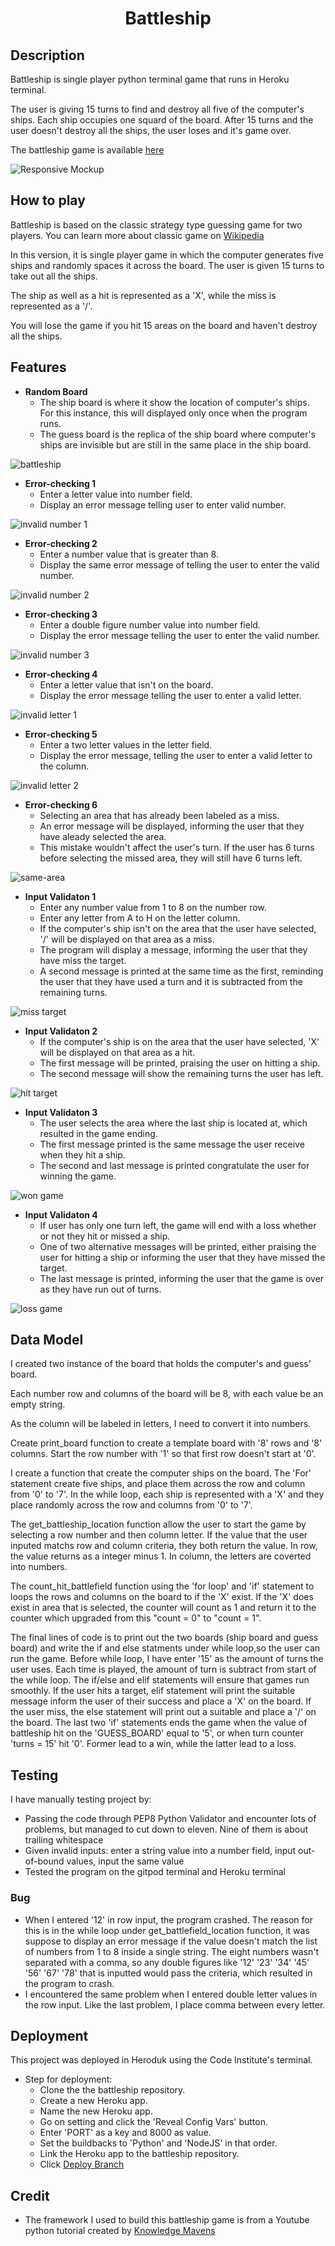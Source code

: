 <h1 align="center">Battleship</h1>

## Description

Battleship is single player python terminal game that runs in Heroku terminal.

The user is giving 15 turns to find and destroy all five of the computer's ships. Each ship occupies one squard of the board. After 15 turns and the user doesn't destroy all the ships, the user loses and it's game over.

The battleship game is available [here](https://project-3-python-battleship.herokuapp.com)

![Responsive Mockup](assets/screenshots/iamresponsive.png)

## How to play

Battleship is based on the classic strategy type guessing game for two players. You can learn more about classic game on [Wikipedia](https://en.wikipedia.org/wiki/Battleship_(game))

In this version, it is single player game in which the computer generates five ships and randomly spaces it across the board. The user is given 15 turns to take out all the ships. 

The ship as well as a hit is represented as a 'X', while the miss is represented as a '/'.

You will lose the game if you hit 15 areas on the board and haven't destroy all the ships. 

## Features

- __Random Board__
    - The ship board is where it show the location of computer's ships. For this instance, this will displayed only once when the program runs. 
    - The guess board is the replica of the ship board where computer's ships are invisible but are still in the same place in the ship board. 

![battleship](assets/screenshots/battleship.png) 

- __Error-checking 1__
    - Enter a letter value into number field.
    - Display an error message telling user to enter valid number.

![invalid number 1](assets/screenshots/invalid-row-number-1.png)

- __Error-checking 2__
    - Enter a number value that is greater than 8.
    - Display the same error message of telling the user to enter the valid number.

![invalid number 2](assets/screenshots/invalid-row-number-2.png)

- __Error-checking 3__
    - Enter a double figure number value into number field.
    - Display the error message telling the user to enter the valid number.

![invalid number 3](assets/screenshots/invalid-row-number-3.png)

- __Error-checking 4__
    - Enter a letter value that isn't on the board.
    - Display the error message telling the user to enter a valid letter.

![invalid letter 1](assets/screenshots/invalid-column-letter-1.png)

- __Error-checking 5__
    - Enter a two letter values in the letter field.
    - Display the error message, telling the user to enter a valid letter to the column.

![invalid letter 2](assets/screenshots/invalid-column-letter-2.png)

- __Error-checking 6__
    - Selecting an area that has already been labeled as a miss.
    - An error message will be displayed, informing the user that they have aleady selected the area. 
    - This mistake wouldn't affect the user's turn. If the user has 6 turns before selecting the missed area, they will still have 6 turns left.

![same-area](assets/screenshots/same-area.png)

- __Input Validaton 1__
    - Enter any number value from 1 to 8 on the number row.
    - Enter any letter from A to H on the letter column. 
    - If the computer's ship isn't on the area that the user have selected, '/' will be displayed on that area as a miss.
    - The program will display a message, informing the user that they have miss the target.
    - A second message is printed at the same time as the first, reminding the user that they have used a turn and it is subtracted from the remaining turns. 

![miss target](assets/screenshots/miss.png)

- __Input Validaton 2__
    - If the computer's ship is on the area that the user have selected, 'X' will be displayed on that area as a hit.
    - The first message will be printed, praising the user on hitting a ship. 
    - The second message will show the remaining turns the user has left.

![hit target](assets/screenshots/hit.png)

- __Input Validaton 3__
    - The user selects the area where the last ship is located at, which resulted in the game ending.
    - The first message printed is the same message the user receive when they hit a ship.
    - The second and last message is printed congratulate the user for winning the game. 

![won game](assets/screenshots/won_game.png)

- __Input Validaton 4__
    - If user has only one turn left, the game will end with a loss whether or not they hit or missed a ship.
    - One of two alternative messages will be printed, either praising the user for hitting a ship or informing the user that they have missed the target. 
    - The last message is printed, informing the user that the game is over as they have run out of turns.

![loss game](assets/screenshots/lost_game.png) 


## Data Model

I created two instance of the board that holds the computer's and guess' board. 

Each number row and columns of the board will be 8, with each value be an empty string.

As the column will be labeled in letters, I need to convert it into numbers.

Create print_board function to create a template board with '8' rows and '8' columns. Start the row number with '1' so that first row doesn't start at '0'. 

I create a function that create the computer ships on the board. The 'For' statement create five ships, and place them across the row and column from '0' to '7'. In the while loop, each ship is represented with a 'X' and they place randomly across the row and columns from '0' to '7'. 

The get_battleship_location function allow the user to start the game by selecting a row number and then column letter. If the value that the user inputed matchs row and column criteria, they both return the value. In row, the value returns as a integer minus 1. In column, the letters are coverted into numbers. 

The count_hit_battlefield function using the 'for loop' and 'if' statement to loops the rows and columns on the board to if the 'X' exist. If the 'X' does exist in area that is selected, the counter will count as 1 and return it to the counter which upgraded from this "count = 0" to "count = 1". 

The final lines of code is to print out the two boards (ship board and guess board) and write the if and else statments under while loop,so the user can run the game. Before while loop, I have enter '15' as the amount of turns the user uses. Each time is played, the amount of turn is subtract from start of the while loop. The if/else and elif statements will ensure that games run smoothly. If the user hits a target, elif statement will print the suitable message inform the user of their success and place a 'X' on the board. If the user miss, the else statement will print out a suitable and place a '/' on the board. The last two 'if' statements ends the game when the value of battleship hit on the 'GUESS_BOARD' equal to '5', or when turn counter 'turns = 15' hit '0'. Former lead to a win, while the latter lead to a loss. 



## Testing 
I have manually testing project by:
- Passing the code through PEP8 Python Validator and encounter lots of problems, but managed to cut down to eleven. Nine of them is about trailing whitespace
- Given invalid inputs: enter a string value into a number field, input out-of-bound values, input the same value
- Tested the program on the gitpod terminal and Heroku terminal

### Bug
- When I entered '12' in row input, the program crashed. The reason for this is in the while loop under get_battlefield_location function,  it was suppose to display an error message if the value doesn't match the list of numbers from 1 to 8 inside a single string. The eight numbers wasn't separated with a comma, so any double figures like '12' '23' '34' '45' '56' '67' '78' that is inputted would pass the criteria, which resulted in the program to crash.
- I encountered the same problem when I entered double letter values in the row input. Like the last problem, I place comma between every letter. 

## Deployment
This project was deployed in Heroduk using the Code Institute's terminal.
- Step for deployment:
    - Clone the the battleship repository.
    - Create a new Heroku app.
    - Name the new Heroku app.
    - Go on setting and click the 'Reveal Config Vars' button.
    - Enter 'PORT' as a key and 8000 as value.
    - Set the buildbacks to 'Python' and 'NodeJS' in that order. 
    - Link the Heroku app to the battleship repository.
    - Click [Deploy Branch](https://project-3-python-battleship.herokuapp.com/)

## Credit
- The framework I used to build this battleship game is from a Youtube python tutorial created by [Knowledge Mavens](https://www.youtube.com/watch?v=tF1WRCrd_HQ)
